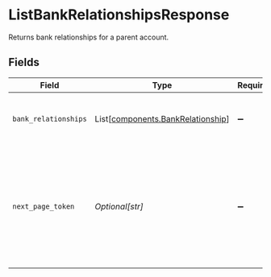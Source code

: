 # ListBankRelationshipsResponse

Returns bank relationships for a parent account.


## Fields

| Field                                                                                                                          | Type                                                                                                                           | Required                                                                                                                       | Description                                                                                                                    | Example                                                                                                                        |
| ------------------------------------------------------------------------------------------------------------------------------ | ------------------------------------------------------------------------------------------------------------------------------ | ------------------------------------------------------------------------------------------------------------------------------ | ------------------------------------------------------------------------------------------------------------------------------ | ------------------------------------------------------------------------------------------------------------------------------ |
| `bank_relationships`                                                                                                           | List[[components.BankRelationship](../../models/components/bankrelationship.md)]                                               | :heavy_minus_sign:                                                                                                             | The bank relationships from the specified account.                                                                             |                                                                                                                                |
| `next_page_token`                                                                                                              | *Optional[str]*                                                                                                                | :heavy_minus_sign:                                                                                                             | A token, which can be sent as `page_token` to retrieve the next page. If this field is omitted, there are no subsequent pages. | CMFRGgYQup3BhQgaCSkAQCKS7AAAAA==                                                                                               |